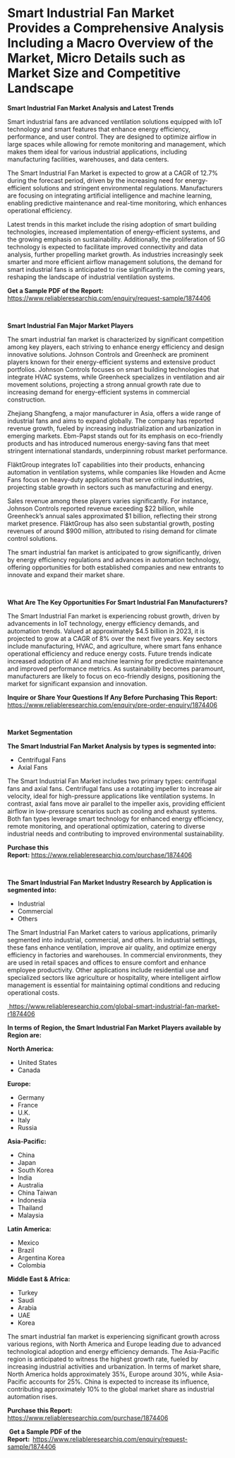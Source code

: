 <p><h1>Smart Industrial Fan Market Provides a Comprehensive Analysis Including a Macro Overview of the Market, Micro Details such as Market Size and Competitive Landscape</h1></p><p><strong>Smart Industrial Fan Market Analysis and Latest Trends</strong></p>
<p><p>Smart industrial fans are advanced ventilation solutions equipped with IoT technology and smart features that enhance energy efficiency, performance, and user control. They are designed to optimize airflow in large spaces while allowing for remote monitoring and management, which makes them ideal for various industrial applications, including manufacturing facilities, warehouses, and data centers.</p><p>The Smart Industrial Fan Market is expected to grow at a CAGR of 12.7% during the forecast period, driven by the increasing need for energy-efficient solutions and stringent environmental regulations. Manufacturers are focusing on integrating artificial intelligence and machine learning, enabling predictive maintenance and real-time monitoring, which enhances operational efficiency.</p><p>Latest trends in this market include the rising adoption of smart building technologies, increased implementation of energy-efficient systems, and the growing emphasis on sustainability. Additionally, the proliferation of 5G technology is expected to facilitate improved connectivity and data analysis, further propelling market growth. As industries increasingly seek smarter and more efficient airflow management solutions, the demand for smart industrial fans is anticipated to rise significantly in the coming years, reshaping the landscape of industrial ventilation systems.</p></p>
<p><strong>Get a Sample PDF of the Report:&nbsp;</strong> <a href="https://www.reliableresearchiq.com/enquiry/request-sample/1874406?utm_campaign=2724&utm_medium=2&utm_source=Github&utm_content=ia&utm_term=12042025&utm_id=smart-industrial-fan">https://www.reliableresearchiq.com/enquiry/request-sample/1874406</a></p>
<p>&nbsp;</p>
<p><strong>Smart Industrial Fan Major Market Players</strong></p>
<p><p>The smart industrial fan market is characterized by significant competition among key players, each striving to enhance energy efficiency and design innovative solutions. Johnson Controls and Greenheck are prominent players known for their energy-efficient systems and extensive product portfolios. Johnson Controls focuses on smart building technologies that integrate HVAC systems, while Greenheck specializes in ventilation and air movement solutions, projecting a strong annual growth rate due to increasing demand for energy-efficient systems in commercial construction.</p><p>Zhejiang Shangfeng, a major manufacturer in Asia, offers a wide range of industrial fans and aims to expand globally. The company has reported revenue growth, fueled by increasing industrialization and urbanization in emerging markets. Ebm-Papst stands out for its emphasis on eco-friendly products and has introduced numerous energy-saving fans that meet stringent international standards, underpinning robust market performance.</p><p>FläktGroup integrates IoT capabilities into their products, enhancing automation in ventilation systems, while companies like Howden and Acme Fans focus on heavy-duty applications that serve critical industries, projecting stable growth in sectors such as manufacturing and energy.</p><p>Sales revenue among these players varies significantly. For instance, Johnson Controls reported revenue exceeding $22 billion, while Greenheck’s annual sales approximated $1 billion, reflecting their strong market presence. FläktGroup has also seen substantial growth, posting revenues of around $900 million, attributed to rising demand for climate control solutions.</p><p>The smart industrial fan market is anticipated to grow significantly, driven by energy efficiency regulations and advances in automation technology, offering opportunities for both established companies and new entrants to innovate and expand their market share.</p></p>
<p>&nbsp;</p>
<p><strong>What Are The Key Opportunities For Smart Industrial Fan Manufacturers?</strong></p>
<p><p>The Smart Industrial Fan market is experiencing robust growth, driven by advancements in IoT technology, energy efficiency demands, and automation trends. Valued at approximately $4.5 billion in 2023, it is projected to grow at a CAGR of 8% over the next five years. Key sectors include manufacturing, HVAC, and agriculture, where smart fans enhance operational efficiency and reduce energy costs. Future trends indicate increased adoption of AI and machine learning for predictive maintenance and improved performance metrics. As sustainability becomes paramount, manufacturers are likely to focus on eco-friendly designs, positioning the market for significant expansion and innovation.</p></p>
<p><strong>Inquire or Share Your Questions If Any Before Purchasing This Report:</strong> <a href="https://www.reliableresearchiq.com/enquiry/pre-order-enquiry/1874406?utm_campaign=2724&utm_medium=2&utm_source=Github&utm_content=ia&utm_term=12042025&utm_id=smart-industrial-fan">https://www.reliableresearchiq.com/enquiry/pre-order-enquiry/1874406</a></p>
<p>&nbsp;</p>
<p><strong>Market Segmentation</strong></p>
<p><strong>The Smart Industrial Fan Market Analysis by types is segmented into:</strong></p>
<p><ul><li>Centrifugal Fans</li><li>Axial Fans</li></ul></p>
<p><p>The Smart Industrial Fan Market includes two primary types: centrifugal fans and axial fans. Centrifugal fans use a rotating impeller to increase air velocity, ideal for high-pressure applications like ventilation systems. In contrast, axial fans move air parallel to the impeller axis, providing efficient airflow in low-pressure scenarios such as cooling and exhaust systems. Both fan types leverage smart technology for enhanced energy efficiency, remote monitoring, and operational optimization, catering to diverse industrial needs and contributing to improved environmental sustainability.</p></p>
<p><strong>Purchase this Report:&nbsp;</strong><a href="https://www.reliableresearchiq.com/purchase/1874406?utm_campaign=2724&utm_medium=2&utm_source=Github&utm_content=ia&utm_term=12042025&utm_id=smart-industrial-fan">https://www.reliableresearchiq.com/purchase/1874406</a></p>
<p>&nbsp;</p>
<p><strong>The Smart Industrial Fan Market Industry Research by Application is segmented into:</strong></p>
<p><ul><li>Industrial</li><li>Commercial</li><li>Others</li></ul></p>
<p><p>The Smart Industrial Fan Market caters to various applications, primarily segmented into industrial, commercial, and others. In industrial settings, these fans enhance ventilation, improve air quality, and optimize energy efficiency in factories and warehouses. In commercial environments, they are used in retail spaces and offices to ensure comfort and enhance employee productivity. Other applications include residential use and specialized sectors like agriculture or hospitality, where intelligent airflow management is essential for maintaining optimal conditions and reducing operational costs.</p></p>
<p><a href="https://www.reliableresearchiq.com/global-smart-industrial-fan-market-r1874406?utm_campaign=2724&utm_medium=2&utm_source=Github&utm_content=ia&utm_term=12042025&utm_id=smart-industrial-fan">&nbsp;https://www.reliableresearchiq.com/global-smart-industrial-fan-market-r1874406</a></p>
<p><strong>In terms of Region, the Smart Industrial Fan Market Players available by Region are:</strong></p>
<p>
    <p> <strong> North America: </strong>
        <ul>
            <li>United States</li>
            <li>Canada</li>
        </ul>
        </p> 
    <p> <strong> Europe: </strong>
        <ul>
            <li>Germany</li>
            <li>France</li>
            <li>U.K.</li>
            <li>Italy</li>
            <li>Russia</li>
        </ul>
        </p> 
    <p> <strong> Asia-Pacific: </strong>
        <ul>
            <li>China</li>
            <li>Japan</li>
            <li>South Korea</li>
            <li>India</li>
            <li>Australia</li>
            <li>China Taiwan</li>
            <li>Indonesia</li>
            <li>Thailand</li>
            <li>Malaysia</li>
        </ul>
        </p> 
    <p> <strong> Latin America: </strong>
        <ul>
            <li>Mexico</li>
            <li>Brazil</li>
            <li>Argentina Korea</li>
            <li>Colombia</li>
        </ul>
        </p> 
    <p> <strong> Middle East & Africa: </strong>
        <ul>
            <li>Turkey</li>
            <li>Saudi</li>
            <li>Arabia</li>
            <li>UAE</li>
            <li>Korea</li>
        </ul>
    </p>
    </p>
<p><p>The smart industrial fan market is experiencing significant growth across various regions, with North America and Europe leading due to advanced technological adoption and energy efficiency demands. The Asia-Pacific region is anticipated to witness the highest growth rate, fueled by increasing industrial activities and urbanization. In terms of market share, North America holds approximately 35%, Europe around 30%, while Asia-Pacific accounts for 25%. China is expected to increase its influence, contributing approximately 10% to the global market share as industrial automation rises.</p></p>
<p><strong>Purchase this Report: </strong><a href="https://www.reliableresearchiq.com/purchase/1874406?utm_campaign=2724&utm_medium=2&utm_source=Github&utm_content=ia&utm_term=12042025&utm_id=smart-industrial-fan">https://www.reliableresearchiq.com/purchase/1874406</a></p>
<p>&nbsp;<strong>Get a Sample PDF of the Report:&nbsp;&nbsp;</strong><a href="https://www.reliableresearchiq.com/enquiry/request-sample/1874406?utm_campaign=2724&utm_medium=2&utm_source=Github&utm_content=ia&utm_term=12042025&utm_id=smart-industrial-fan">https://www.reliableresearchiq.com/enquiry/request-sample/1874406</a></p>
<p><strong></strong></p>
<p><p></p><p></p><p></p></p>